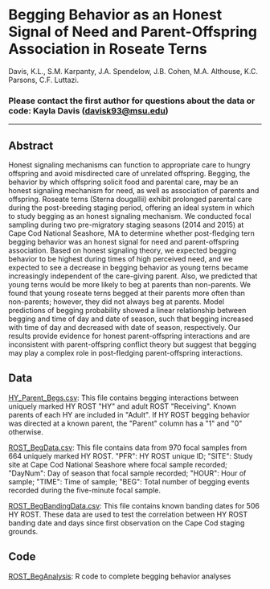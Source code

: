 # Begging Behavior as an Honest Signal of Need and Parent-Offspring Association in Roseate Terns 

Davis, K.L., S.M. Karpanty, J.A. Spendelow, J.B. Cohen, M.A. Althouse, K.C. Parsons, C.F. Luttazi. 

### Please contact the first author for questions about the data or code: Kayla Davis (davisk93@msu.edu)
_______________________________________________________________________________________________________________________________________
## Abstract
Honest signaling mechanisms can function to appropriate care to hungry offspring and avoid misdirected care of unrelated offspring. Begging, the behavior by which offspring solicit food and parental care, may be an honest signaling mechanism for need, as well as association of parents and offspring. Roseate terns (Sterna dougallii) exhibit prolonged parental care during the post-breeding staging period, offering an ideal system in which to study begging as an honest signaling mechanism. We conducted focal sampling during two pre-migratory staging seasons (2014 and 2015) at Cape Cod National Seashore, MA to determine whether post-fledging tern begging behavior was an honest signal for need and parent-offspring association. Based on honest signaling theory, we expected begging behavior to be highest during times of high perceived need, and we expected to see a decrease in begging behavior as young terns became increasingly independent of the care-giving parent. Also, we predicted that young terns would be more likely to beg at parents than non-parents. We found that young roseate terns begged at their parents more often than non-parents; however, they did not always beg at parents. Model predictions of begging probability showed a linear relationship between begging and time of day and date of season, such that begging increased with time of day and decreased with date of season, respectively. Our results provide evidence for honest parent-offspring interactions and are inconsistent with parent-offspring conflict theory but suggest that begging may play a complex role in post-fledging parent-offspring interactions.    
## Data
[HY_Parent_Begs.csv](https://github.com/davisk93/ROST-Begging-Behavior/blob/master/HY_Parent_Begs.csv): This file contains begging interactions between uniquely marked HY ROST "HY" and adult ROST "Receiving". Known parents of each HY are included in "Adult". If HY ROST begging behavior was directed at a known parent, the "Parent" column has a "1" and "0" otherwise. 

[ROST_BegData.csv](https://github.com/davisk93/ROST-Begging-Behavior/blob/master/ROST_BegData.csv): This file contains data from 970 focal samples from 664 uniquely marked HY ROST. 
"PFR": HY ROST unique ID;
"SITE": Study site at Cape Cod National Seashore where focal sample recorded;
"DayNum": Day of season that focal sample recorded;
"HOUR": Hour of sample;
"TIME": Time of sample;
"BEG": Total number of begging events recorded during the five-minute focal sample.

[ROST_BegBandingData.csv](https://github.com/davisk93/ROST-Begging-Behavior/blob/master/ROST_BegBandingData.csv): This file contains known banding dates for 506 HY ROST. These data are used to test the correlation between HY ROST banding date and days since first observation on the Cape Cod staging grounds. 
## Code
[ROST_BegAnalysis](https://github.com/davisk93/ROST-Begging-Behavior/blob/master/ROST_BegAnalysis.R): R code to complete begging behavior analyses
